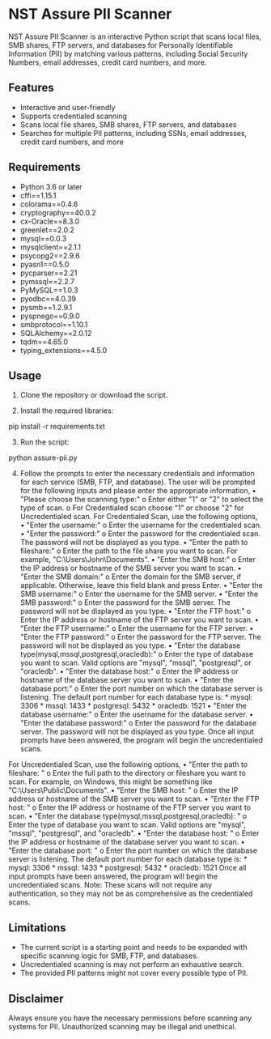 # NST Assure PII Scanner

NST Assure PII Scanner is an interactive Python script that scans local files, SMB shares, FTP servers, and databases for Personally Identifiable Information (PII) by matching various patterns, including Social Security Numbers, email addresses, credit card numbers, and more.

## Features

- Interactive and user-friendly
- Supports credentialed scanning
- Scans local file shares, SMB shares, FTP servers, and databases
- Searches for multiple PII patterns, including SSNs, email addresses, credit card numbers, and more

## Requirements

- Python 3.6 or later
- cffi==1.15.1
- colorama==0.4.6
- cryptography==40.0.2
- cx-Oracle==8.3.0
- greenlet==2.0.2
- mysql==0.0.3
- mysqlclient==2.1.1
- psycopg2==2.9.6
- pyasn1==0.5.0
- pycparser==2.21
- pymssql==2.2.7
- PyMySQL==1.0.3
- pyodbc==4.0.39
- pysmb==1.2.9.1
- pyspnego==0.9.0
- smbprotocol==1.10.1
- SQLAlchemy==2.0.12
- tqdm==4.65.0
- typing_extensions==4.5.0

## Usage

1. Clone the repository or download the script.

2. Install the required libraries:

pip install -r requirements.txt

3. Run the script:

python assure-pii.py

4. Follow the prompts to enter the necessary credentials and information for each service (SMB, FTP, and database).
The user will be prompted for the following inputs and please enter the appropriate information,
•	"Please choose the scanning type:"
    o	Enter either "1" or "2" to select the type of scan.
    o	For Credentialed scan choose "1" or  choose "2" for Uncredentialed scan.
For Credentialed Scan, use the following options,
•	"Enter the username:"
    o	Enter the username for the credentialed scan.
•	"Enter the password:"
    o	Enter the password for the credentialed scan. The password will not be displayed as you type.
•	"Enter the path to fileshare:"
    o	Enter the path to the file share you want to scan. For example, "C:\Users\John\Documents".
•	"Enter the SMB host:"
    o	Enter the IP address or hostname of the SMB server you want to scan.
•	"Enter the SMB domain:"
    o	Enter the domain for the SMB server, if applicable. Otherwise, leave this field blank and press Enter.
•	"Enter the SMB username:"
    o	Enter the username for the SMB server.
•	"Enter the SMB password:"
    o	Enter the password for the SMB server. The password will not be displayed as you type.
•	"Enter the FTP host:"
    o	Enter the IP address or hostname of the FTP server you want to scan.
•	"Enter the FTP username:"
    o	Enter the username for the FTP server.
•	"Enter the FTP password:"
    o	Enter the password for the FTP server. The password will not be displayed as you type.
•	"Enter the database type(mysql,mssql,postgresql,oracledb):"
    o	Enter the type of database you want to scan. Valid options are "mysql", "mssql", "postgresql", or "oracledb".
•	"Enter the database host:"
    o	Enter the IP address or hostname of the database server you want to scan.
•	"Enter the database port:"
    o	Enter the port number on which the database server is listening. The default port number for each database type is:
        *	mysql: 3306
        *	mssql: 1433
        *	postgresql: 5432
        *	oracledb: 1521
•	"Enter the database username:"
    o	Enter the username for the database server.
•	"Enter the database password:"
    o	Enter the password for the database server. The password will not be displayed as you type.
Once all input prompts have been answered, the program will begin the uncredentialed scans.

For Uncredentialed Scan, use the following options,
•	"Enter the path to fileshare: "
    o	Enter the full path to the directory or fileshare you want to scan. For example, on Windows, this might be something like "C:\Users\Public\Documents".
•	"Enter the SMB host: "
    o	Enter the IP address or hostname of the SMB server you want to scan.
•	"Enter the FTP host: "
    o	Enter the IP address or hostname of the FTP server you want to scan.
•	"Enter the database type(mysql,mssql,postgresql,oracledb): "
    o	Enter the type of database you want to scan. Valid options are "mysql", "mssql", "postgresql", and "oracledb".
•	"Enter the database host: "
    o	Enter the IP address or hostname of the database server you want to scan.
•	"Enter the database port: "
    o	Enter the port number on which the database server is listening. The default port number for each database type is:
        *	mysql: 3306
        *	mssql: 1433
        *	postgresql: 5432
        *	oracledb: 1521
Once all input prompts have been answered, the program will begin the uncredentialed scans.
Note: These scans will not require any authentication, so they may not be as comprehensive as the credentialed scans.

## Limitations

- The current script is a starting point and needs to be expanded with specific scanning logic for SMB, FTP, and databases.
- Uncredentialed scanning is may not perform an exhaustive search.
- The provided PII patterns might not cover every possible type of PII.

## Disclaimer

Always ensure you have the necessary permissions before scanning any systems for PII. Unauthorized scanning may be illegal and unethical.

